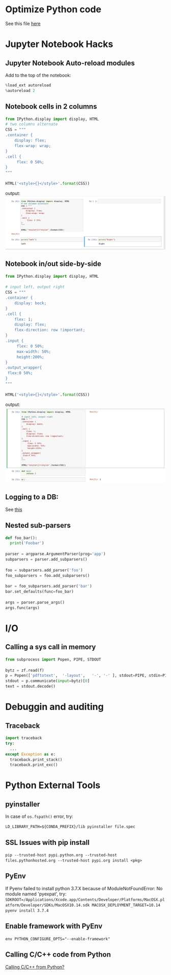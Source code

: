 # Optimize Python code
See this file [here](Optimize%20Python%20Code.ipynb)

# Jupyter Notebook Hacks
## Jupyter Notebook Auto-reload modules
Add to the top of the notebook:
```python
%load_ext autoreload
%autoreload 2
```

## Notebook cells in 2 columns
```python
from IPython.display import display, HTML
# two columns alternate
CSS = """
.container {
    display: flex;
    flex-wrap: wrap;
}
.cell {
     flex: 0 50%;
}
"""

HTML('<style>{}</style>'.format(CSS))
```


output:
![img](img/ipynb_2cols.jpeg)


## Notebook in/out side-by-side
```python
from IPython.display import display, HTML

# input left, output right
CSS = """
.container {
    display: bock;
}
.cell {
    flex: 1;
    display: flex;
    flex-direction: row !important;
}
.input {
     flex: 0 50%;
     max-width: 50%;
     height:200%;
}
.output_wrapper{
 flex:0 50%;
}
"""

HTML('<style>{}</style>'.format(CSS))

```

output:
![img](img/ipynb_sidebyside.jpeg)

## Logging to a DB:
See [this](https://stackoverflow.com/questions/2314307/python-logging-to-database)

## Nested sub-parsers
```python
def foo_bar():
  print('Foobar')

parser = argparse.ArgumentParser(prog='app')
subparsers = parser.add_subparsers()

foo = subparsers.add_parser('foo')
foo_subparsers = foo.add_subparsers()

bar = foo_subparsers.add_parser('bar')
bar.set_defaults(func=foo_bar)

args = parser.parse_args()
args.func(args)
```

# I/O
## Calling a sys call in memory
```python
from subprocess import Popen, PIPE, STDOUT

bytz = zf.read(f)
p = Popen(['pdftotext',  '-layout',   '-', '-' ], stdout=PIPE, stdin=PIPE, stderr=STDOUT)
stdout = p.communicate(input=bytz)[0]
text = stdout.decode()
```

# Debuggin and auditing
## Traceback
```python
import traceback 
try:
  ...
except Exception as e:
  traceback.print_stack()
  traceback.print_exc()
```

# Python External Tools
## pyinstaller
In case of `os.fspath()` error, try:

`LD_LIBRARY_PATH=${CONDA_PREFIX}/lib pyinstaller file.spec`

## SSL Issues with pip install

`pip --trusted-host pypi.python.org --trusted-host files.pythonhosted.org --trusted-host pypi.org install <pkg>`

## PyEnv
If Pyenv failed to install python 3.7.X because of ModuleNotFoundError: No module named 'pyexpat', try:
`
SDKROOT=/Applications/Xcode.app/Contents/Developer/Platforms/MacOSX.platform/Developer/SDKs/MacOSX10.14.sdk MACOSX_DEPLOYMENT_TARGET=10.14 pyenv install 3.7.4
`

## Enable framework with PyEnv

`env PYTHON_CONFIGURE_OPTS="--enable-framework"`



## Calling C/C++ code from Python

[Calling C/C++ from Python?](https://stackoverflow.com/questions/145270/calling-c-c-from-python)







